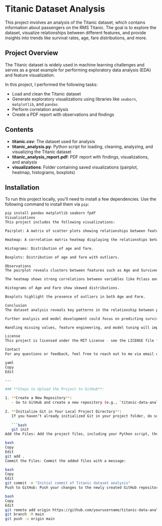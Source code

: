 # Titanic Dataset Analysis

This project involves an analysis of the Titanic dataset, which contains information about passengers on the RMS Titanic. The goal is to explore the dataset, visualize relationships between different features, and provide insights into trends like survival rates, age, fare distributions, and more.

## Project Overview

The Titanic dataset is widely used in machine learning challenges and serves as a great example for performing exploratory data analysis (EDA) and feature visualization.

In this project, I performed the following tasks:
- Load and clean the Titanic dataset
- Generate exploratory visualizations using libraries like `seaborn`, `matplotlib`, and `pandas`
- Perform correlation analysis
- Create a PDF report with observations and findings

## Contents

- **titanic.csv**: The dataset used for analysis
- **titanic_analysis.py**: Python script for loading, cleaning, analyzing, and visualizing the Titanic dataset
- **titanic_analysis_report.pdf**: PDF report with findings, visualizations, and analysis
- **visualizations**: Folder containing saved visualizations (pairplot, heatmap, histograms, boxplots)

## Installation

To run this project locally, you'll need to install a few dependencies. Use the following command to install them via `pip`:

```bash
pip install pandas matplotlib seaborn fpdf
Visualizations
This project includes the following visualizations:

Pairplot: A matrix of scatter plots showing relationships between features.

Heatmap: A correlation matrix heatmap displaying the relationships between numeric features.

Histograms: Distribution of age and fare.

Boxplots: Distribution of age and fare with outliers.

Observations
The pairplot reveals clusters between features such as Age and Survived.

The heatmap shows strong correlations between variables like Pclass and Fare.

Histograms of Age and Fare show skewed distributions.

Boxplots highlight the presence of outliers in both Age and Fare.

Conclusion
The dataset analysis reveals key patterns in the relationship between passenger characteristics and survival.

Further analysis and model development could focus on predicting survival based on the features in the dataset.

Handling missing values, feature engineering, and model tuning will improve prediction accuracy.

License
This project is licensed under the MIT License - see the LICENSE file for details.

Contact
For any questions or feedback, feel free to reach out to me via email or GitHub.

yaml
Copy
Edit

---

### **Steps to Upload the Project to GitHub**:

1. **Create a New Repository**:
   - Go to GitHub and create a new repository (e.g., `titanic-data-analysis`).
   
2. **Initialize Git in Your Local Project Directory**:
   If you haven’t already initialized Git in your project folder, do so by running:
   
   ```bash
   git init
Add the Files: Add the project files, including your Python script, the dataset (if it’s small), and the PDF report, to your local repository:

bash
Copy
Edit
git add .
Commit the Files: Commit the added files with a message:

bash
Copy
Edit
git commit -m "Initial commit of Titanic dataset analysis"
Push to GitHub: Push your changes to the newly created GitHub repository:

bash
Copy
Edit
git remote add origin https://github.com/yourusername/titanic-data-analysis.git
git branch -M main
git push -u origin main

